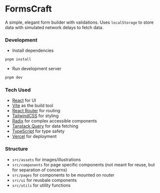 # FormsCraft

A simple, elegant form builder with validations. Uses `localStorage` to store data with simulated network delays to fetch data.

### Development

- Install dependencies

```sh
pnpm install
```

- Run development server

```sh
pnpm dev
```

### Tech Used

- [React](https://react.dev/) for UI
- [Vite](https://vite.dev/) as the build tool
- [React Router](https://reactrouter.com/) for routing
- [TailwindCSS](https://tailwindcss.com/) for styling
- [Radix](https://www.radix-ui.com/) for complex accessible components
- [Tanstack Query](https://tanstack.com/query/latest) for data fetching
- [TypeScript](https://www.typescriptlang.org/) for type safety
- [Vercel](https://vercel.com/) for deployment

### Structure

- `src/assets` for images/illustrations
- `src/components` for page specific components (not meant for reuse, but for separation of concerns)
- `src/pages` for components to be mounted on router
- `src/ui` for reusbale components
- `src/utils` for utility functions
